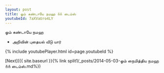 ```yaml
---
layout: post
title: ஓம் கண்டாயே நமஹ ௧௧ டைம்ஸ்
youtubeId: 7aXVaUro4LY
---
```

 
 
 ஓம் கண்டாயே நமஹ  
 
 -  அறிவின் புதையல் வீடு யார் 
 
  
 
  
 
 
 
 
 
 


{% include youtubePlayer.html id=page.youtubeId %}
 
[Next]({{ site.baseurl }}{% link  split1/_posts/2014-05-03-ஓம் நைமித்திய நமஹ ௧௧ டைம்ஸ்.md%})
 
